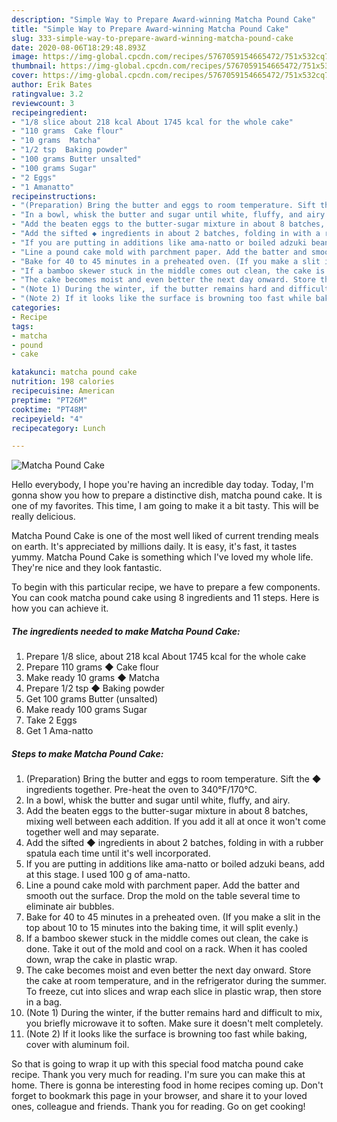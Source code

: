 ```yaml
---
description: "Simple Way to Prepare Award-winning Matcha Pound Cake"
title: "Simple Way to Prepare Award-winning Matcha Pound Cake"
slug: 333-simple-way-to-prepare-award-winning-matcha-pound-cake
date: 2020-08-06T18:29:48.893Z
image: https://img-global.cpcdn.com/recipes/5767059154665472/751x532cq70/matcha-pound-cake-recipe-main-photo.jpg
thumbnail: https://img-global.cpcdn.com/recipes/5767059154665472/751x532cq70/matcha-pound-cake-recipe-main-photo.jpg
cover: https://img-global.cpcdn.com/recipes/5767059154665472/751x532cq70/matcha-pound-cake-recipe-main-photo.jpg
author: Erik Bates
ratingvalue: 3.2
reviewcount: 3
recipeingredient:
- "1/8 slice about 218 kcal About 1745 kcal for the whole cake"
- "110 grams  Cake flour"
- "10 grams  Matcha"
- "1/2 tsp  Baking powder"
- "100 grams Butter unsalted"
- "100 grams Sugar"
- "2 Eggs"
- "1 Amanatto"
recipeinstructions:
- "(Preparation) Bring the butter and eggs to room temperature. Sift the ◆ ingredients together. Pre-heat the oven to 340°F/170°C."
- "In a bowl, whisk the butter and sugar until white, fluffy, and airy."
- "Add the beaten eggs to the butter-sugar mixture in about 8 batches, mixing well between each addition. If you add it all at once it won&#39;t come together well and may separate."
- "Add the sifted ◆ ingredients in about 2 batches, folding in with a rubber spatula each time until it&#39;s well incorporated."
- "If you are putting in additions like ama-natto or boiled adzuki beans, add at this stage. I used 100 g of ama-natto."
- "Line a pound cake mold with parchment paper. Add the batter and smooth out the surface. Drop the mold on the table several time to eliminate air bubbles."
- "Bake for 40 to 45 minutes in a preheated oven. (If you make a slit in the top about 10 to 15 minutes into the baking time, it will split evenly.)"
- "If a bamboo skewer stuck in the middle comes out clean, the cake is done. Take it out of the mold and cool on a rack. When it has cooled down, wrap the cake in plastic wrap."
- "The cake becomes moist and even better the next day onward. Store the cake at room temperature, and in the refrigerator during the summer. To freeze, cut into slices and wrap each slice in plastic wrap, then store in a bag."
- "(Note 1) During the winter, if the butter remains hard and difficult to mix, you briefly microwave it to soften. Make sure it doesn&#39;t melt completely."
- "(Note 2) If it looks like the surface is browning too fast while baking, cover with aluminum foil."
categories:
- Recipe
tags:
- matcha
- pound
- cake

katakunci: matcha pound cake 
nutrition: 198 calories
recipecuisine: American
preptime: "PT26M"
cooktime: "PT48M"
recipeyield: "4"
recipecategory: Lunch

---
```



![Matcha Pound Cake](https://img-global.cpcdn.com/recipes/5767059154665472/751x532cq70/matcha-pound-cake-recipe-main-photo.jpg)

Hello everybody, I hope you're having an incredible day today. Today, I'm gonna show you how to prepare a distinctive dish, matcha pound cake. It is one of my favorites. This time, I am going to make it a bit tasty. This will be really delicious.



Matcha Pound Cake is one of the most well liked of current trending meals on earth. It's appreciated by millions daily. It is easy, it's fast, it tastes yummy. Matcha Pound Cake is something which I've loved my whole life. They're nice and they look fantastic.


To begin with this particular recipe, we have to prepare a few components. You can cook matcha pound cake using 8 ingredients and 11 steps. Here is how you can achieve it.

<!--inarticleads1-->

##### The ingredients needed to make Matcha Pound Cake:

1. Prepare 1/8 slice, about 218 kcal About 1745 kcal for the whole cake
1. Prepare 110 grams ◆ Cake flour
1. Make ready 10 grams ◆ Matcha
1. Prepare 1/2 tsp ◆ Baking powder
1. Get 100 grams Butter (unsalted)
1. Make ready 100 grams Sugar
1. Take 2 Eggs
1. Get 1 Ama-natto




<!--inarticleads2-->

##### Steps to make Matcha Pound Cake:

1. (Preparation) Bring the butter and eggs to room temperature. Sift the ◆ ingredients together. Pre-heat the oven to 340°F/170°C.
1. In a bowl, whisk the butter and sugar until white, fluffy, and airy.
1. Add the beaten eggs to the butter-sugar mixture in about 8 batches, mixing well between each addition. If you add it all at once it won&#39;t come together well and may separate.
1. Add the sifted ◆ ingredients in about 2 batches, folding in with a rubber spatula each time until it&#39;s well incorporated.
1. If you are putting in additions like ama-natto or boiled adzuki beans, add at this stage. I used 100 g of ama-natto.
1. Line a pound cake mold with parchment paper. Add the batter and smooth out the surface. Drop the mold on the table several time to eliminate air bubbles.
1. Bake for 40 to 45 minutes in a preheated oven. (If you make a slit in the top about 10 to 15 minutes into the baking time, it will split evenly.)
1. If a bamboo skewer stuck in the middle comes out clean, the cake is done. Take it out of the mold and cool on a rack. When it has cooled down, wrap the cake in plastic wrap.
1. The cake becomes moist and even better the next day onward. Store the cake at room temperature, and in the refrigerator during the summer. To freeze, cut into slices and wrap each slice in plastic wrap, then store in a bag.
1. (Note 1) During the winter, if the butter remains hard and difficult to mix, you briefly microwave it to soften. Make sure it doesn&#39;t melt completely.
1. (Note 2) If it looks like the surface is browning too fast while baking, cover with aluminum foil.




So that is going to wrap it up with this special food matcha pound cake recipe. Thank you very much for reading. I'm sure you can make this at home. There is gonna be interesting food in home recipes coming up. Don't forget to bookmark this page in your browser, and share it to your loved ones, colleague and friends. Thank you for reading. Go on get cooking!
